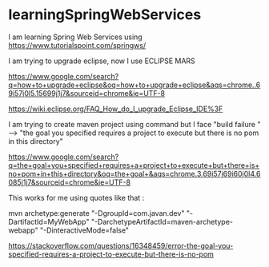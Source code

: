 # learningSpringWebServices
I am learning Spring Web Services using https://www.tutorialspoint.com/springws/

I am trying to upgrade eclipse, now I use ECLIPSE MARS 

https://www.google.com/search?q=how+to+upgrade+eclipse&oq=how+to+upgrade+eclipse&aqs=chrome..69i57j0l5.15699j1j7&sourceid=chrome&ie=UTF-8

https://wiki.eclipse.org/FAQ_How_do_I_upgrade_Eclipse_IDE%3F

I am trying to create maven project using command but I face "build failure " --> "the goal you specified requires a project to execute but there is no pom in this directory"

https://www.google.com/search?q=the+goal+you+specified+requires+a+project+to+execute+but+there+is+no+pom+in+this+directory&oq=the+goal+&aqs=chrome.3.69i57j69i60j0l4.6085j1j7&sourceid=chrome&ie=UTF-8

This works for me using quotes like that :

mvn archetype:generate "-DgroupId=com.javan.dev" "-DartifactId=MyWebApp" "-DarchetypeArtifactId=maven-archetype-webapp" "-DinteractiveMode=false"

https://stackoverflow.com/questions/16348459/error-the-goal-you-specified-requires-a-project-to-execute-but-there-is-no-pom


